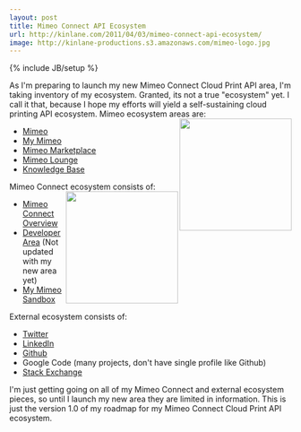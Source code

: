 ```yaml
---
layout: post
title: Mimeo Connect API Ecosystem
url: http://kinlane.com/2011/04/03/mimeo-connect-api-ecosystem/
image: http://kinlane-productions.s3.amazonaws.com/mimeo-logo.jpg
---
```

{% include JB/setup %}
<p>
     As I'm preparing to launch my new Mimeo Connect Cloud Print API area, I'm taking inventory of my ecosystem. Granted, its not a true "ecosystem" yet. I call it that, because I hope my efforts will yield a self-sustaining cloud printing API ecosystem. Mimeo ecosystem areas are:<img class="c1" src="http://kinlane-productions.s3.amazonaws.com/mimeo-logo.jpg" alt="" width="200" align="right" />
</p>
<ul class="mainlist">
     <li>
          <a title="Mimeo" href="http://www.mimeo.com">Mimeo</a>
     </li>
     <li>
          <a title="My Mimeo" href="https://my.mimeo.com/">My Mimeo</a>
     </li>
     <li>
          <a title="Mimeo Marketplace" href="http://www.mimeo.com/solutions/mimeo-marketplace.php">Mimeo Marketplace</a>
     </li>
     <li>
          <a title="Mimeo Lounge" href="http://lounge.mimeo.com/">Mimeo Lounge</a>
     </li>
     <li>
          <a title="Knowledge Base" href="http://kb.mimeo.com/">Knowledge Base</a>
     </li>
</ul>
<p>
     Mimeo Connect ecosystem consists of:<img class="c1" src="http://kinlane-productions.s3.amazonaws.com/mimeo/mimeo_connect_logo.jpg" alt="" width="200" align="right" />
</p>
<ul class="mainlist">
     <li>
          <a title="Mimeo Connect Overview" href="http://www.mimeo.com/solutions/mimeo-connect.php">Mimeo Connect Overview</a>
     </li>
     <li>
          <a title="Developer Area" href="http://developer.mimeo.com/">Developer Area</a> (Not updated with my new area yet)
     </li>
     <li>
          <a title="My Mimeo Sandbox" href="https://my.sandbox.mimeo.com/">My Mimeo Sandbox</a>
     </li>
</ul>
<p>
     External ecosystem consists of:
</p>
<ul class="mainlist">
     <li>
          <a title="Twitter" href="http://twitter.com/#!/mimeoconnect">Twitter</a>
     </li>
     <li>
          <a title="LinkedIn" href="http://www.linkedin.com/pub/kin-lane/28/188/643">LinkedIn</a>
     </li>
     <li>
          <a title="Github" href="https://github.com/mimeoconnect">Github</a>
     </li>
     <li>Google Code (many projects, don't have single profile like Github)
     </li>
     <li>
          <a title="Stack Exchange" href="http://stackoverflow.com/users/667652/mimeo-connect">Stack Exchange</a>
     </li>
</ul>
<p>
     I'm just getting going on all of my Mimeo Connect and external ecosystem pieces, so until I launch my new area they are limited in information. This is just the version 1.0 of my roadmap for my Mimeo Connect Cloud Print API ecosystem.
</p>